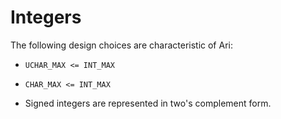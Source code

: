 # Integers

The following design choices are characteristic of Ari:

- `UCHAR_MAX <= INT_MAX`

- `CHAR_MAX <= INT_MAX`
    
- Signed integers are represented in two's complement form.
